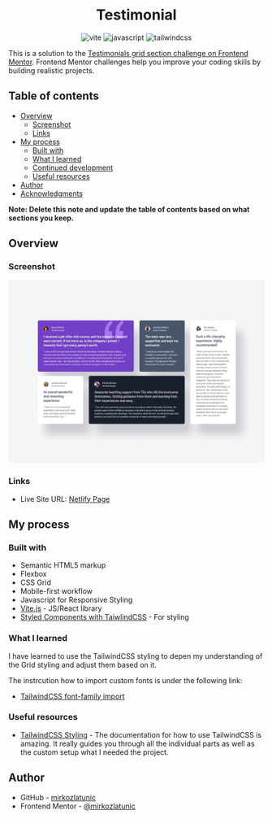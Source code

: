 <div align="center">
<h1>Testimonial</h1>

<img src="https://img.shields.io/badge/vite-%23646CFF.svg?style=for-the-badge&logo=vite&logoColor=white" alt="vite" />
    <img src="https://img.shields.io/badge/javascript-%23323330.svg?style=for-the-badge&logo=javascript&logoColor=%23F7DF1E" alt="javascript" />
    <img src="https://img.shields.io/badge/tailwindcss-%2338B2AC.svg?style=for-the-badge&logo=tailwind-css&logoColor=white" alt="tailwindcss" />
</div>

This is a solution to the [Testimonials grid section challenge on Frontend Mentor](https://www.frontendmentor.io/challenges/testimonials-grid-section-Nnw6J7Un7). Frontend Mentor challenges help you improve your coding skills by building realistic projects.

## Table of contents

- [Overview](#overview)
  - [Screenshot](#screenshot)
  - [Links](#links)
- [My process](#my-process)
  - [Built with](#built-with)
  - [What I learned](#what-i-learned)
  - [Continued development](#continued-development)
  - [Useful resources](#useful-resources)
- [Author](#author)
- [Acknowledgments](#acknowledgments)

**Note: Delete this note and update the table of contents based on what sections you keep.**

## Overview

### Screenshot

![Preview](./src/assets/design/desktop-design.jpg)

### Links

- Live Site URL: [Netlify Page](https://delightful-meerkat-fe8ceb.netlify.app/)

## My process

### Built with

- Semantic HTML5 markup
- Flexbox
- CSS Grid
- Mobile-first workflow
- Javascript for Responsive Styling
- [Vite.js](https://vite.dev/) - JS/React library
- [Styled Components with TaiwlindCSS](https://tailwindcss.com/) - For styling

### What I learned

I have learned to use the TailwindCSS styling to depen my understanding of the Grid styling and adjust them based on it.

The instrcution how to import custom fonts is under the following link:

- [TailwindCSS font-family import](https://tailwindcss.com/docs/font-family)

### Useful resources

- [TailwindCSS Styling](https://tailwindcss.com/) - The documentation for how to use TailwindCSS is amazing. It really guides you through all the individual parts as well as the custom setup what I needed the project.

## Author

- GitHub - [mirkozlatunic](https://github.com/mirkozlatunic)
- Frontend Mentor - [@mirkozlatunic](https://www.frontendmentor.io/profile/mirkozlatunic)
